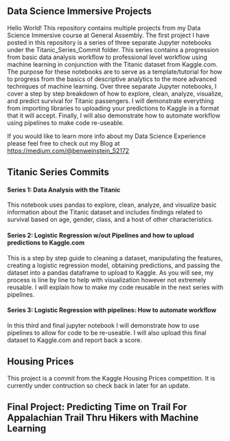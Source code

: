 ## Data Science Immersive Projects

Hello World! This repository contains multiple projects from my Data Science Immersive course at General Assembly.
The first project I have posted in this repository is a series of three separate Jupyter notebooks under the Titanic_Series_Commit folder. This series contains a progression from basic data analysis workflow to professional level workflow using machine learning in conjunction with the Titanic dataset from Kaggle.com. The purpose for these notebooks are to serve as a template/tutorial for how to progress from the basics of descriptive analytics to the more advanced techniques of machine learning. Over three separate Jupyter notebooks, I cover a step by step breakdown of how to explore, clean, analyze, visualize, and predict survival for Titanic passengers. I will demonstrate everything from importing libraries to uploading your predictions to Kaggle in a format that it will accept. Finally, I will also demonstrate how to automate workflow using pipelines to make code re-useable.

If you would like to learn more info about my Data Science Experience please feel free to check out my Blog at https://medium.com/@benweinstein_52172

## Titanic Series Commits

#### Series 1: Data Analysis with the Titanic
This notebook uses pandas to explore, clean, analyze, and visualize basic information about the Titanic dataset and includes findings related to survival based on age, gender, class, and a host of other characteristics.

#### Series 2: Logistic Regression w/out Pipelines and how to upload predictions to Kaggle.com
This is a step by step guide to cleaning a dataset, manipulating the features, creating a logistic regression model, obtaining predictions, and passing the dataset into a pandas dataframe to upload to Kaggle. As you will see, my process is line by line to help with visualization however not extremely reusable. I will explain how to make my code reusable in the next series with pipelines.

#### Series 3: Logistic Regression with pipelines: How to automate workflow
In this third and final jupyter notebook I will demonstrate how to use pipelines to allow for code to be re-useable. I will also upload this final dataset to Kaggle.com and report back a score. 


## Housing Prices 

This project is a commit from the Kaggle Housing Prices competition. It is currently under contruction so check back in later for an
update. 


## Final Project: Predicting Time on Trail For Appalachian Trail Thru Hikers with Machine Learning





